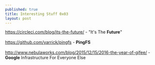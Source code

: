 ```yaml
---
published: true
title: Interesting Stuff 0x03
layout: post
---
```

<a href="https://circleci.com/blog/its-the-future/">https://circleci.com/blog/its-the-future/</a> - "It's The <strong>Future</strong>" <br><br>
<a href="https://github.com/yarrick/pingfs">https://github.com/yarrick/pingfs</a> - <strong>PingFS</strong> <br><br>
<a href="http://www.nebulaworks.com/blog/2015/12/15/2016-the-year-of-gifee/">http://www.nebulaworks.com/blog/2015/12/15/2016-the-year-of-gifee/</a> - <strong>Google</strong> Infrastructure For Everyone Else <br><br>

